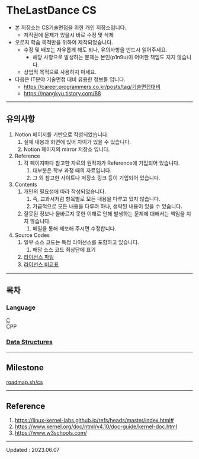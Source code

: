 # TheLastDance CS

- 본 저장소는 CS기술면접을 위한 개인 저장소입니다.
    - 저작권에 문제가 있을시 바로 수정 및 삭제
- 오로지 학습 목적만을 위하여 제작되었습니다.
    - 수정 및 배포는 자유롭게 해도 되나, 유의사항을 반드시 읽어주세요.
        - 해당 사항으로 발생하는 문제는 본인(p1n9u)이 어떠한 책임도 지지 않습니다.
    - 상업적 목적으로 사용하지 마세요.
- 다음은 IT분야 기술면접 대비 유용한 정보들 입니다.
    - https://career.programmers.co.kr/posts/tag/기술면접대비
    - https://mangkyu.tistory.com/88

---

## 유의사항

1. Notion 페이지를 기반으로 작성되었습니다.
    1. 실제 내용과 화면에 있어 차이가 있을 수 있습니다.
    2. Notion 페이지의 mirror 저장소 입니다.
2. Reference
    1. 각 페이지마다 참고한 자료의 원작자가 Reference에 기입되어 있습니다.
        1. 대부분은 학부 과정 때의 자료입니다.
        2. 그 외 참고한 사이트나 저장소 링크 등이 기입되어 있습니다.
3. Contents
    1. 개인의 필요성에 따라 작성되었습니다.
        1. 즉, 교과서처럼 항목별로 모든 내용을 다루고 있지 않습니다.
        2. 가급적으로 모든 내용을 다루려 하나, 생략된 내용이 있을 수 있습니다.
    2. 잘못된 정보나 올바르지 못한 이해로 인해 발생하는 문제에 대해서는 책임을 지지 않습니다.
        1. 메일을 통해 제보해 주시면 수정합니다.
4. Source Codes
    1. 일부 소스 코드는 특정 라이선스를 포함하고 있습니다.
        1. 해당 소스 코드 최상단에 표기
    2. [라이선스 파일](./LICENSES)
    3. [라이선스 비교표](https://olis.or.kr/license/compareGuide.do)

---

## 목차

### Language
[C](./c) <br>
CPP <br>

### [Data Structures](./data_structures)

---

## Milestone

[roadmap.sh/cs](https://roadmap.sh/computer-science)

--- 

## Reference

1. https://linux-kernel-labs.github.io/refs/heads/master/index.html#
2. https://www.kernel.org/doc/html/v4.10/doc-guide/kernel-doc.html
3. https://www.w3schools.com/

---

Updated : 2023.06.07
